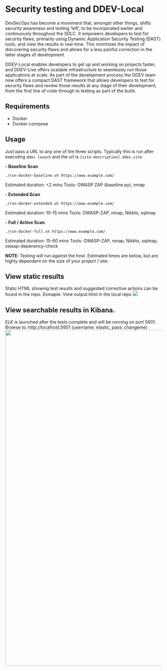 # Security testing and DDEV-Local

DevSecOps has become a movement that, amongst other things, shifts security awareness and testing ‘left’, to be incorporated earlier and continuously throughout the SDLC. It empowers developers to test for security flaws, primarily using Dynamic Application Security Testing (DAST) tools, and view the results in real-time. This minimizes the impact of discovering security flaws and allows for a less painful correction in the latter stages of development. 

DDEV-Local enables developers to get up and working on projects faster, and DDEV-Live offers scalable infrastructure to seamlessly run those applications at scale. As part of the development process the DDEV team now offers a compact DAST framework that allows developers to test for security flaws and review those results at any stage of their development, from the first line of code through to testing as part of the build. 


## Requirements

* Docker
* Docker-compose

## Usage

Just pass a URL to any one of the three scripts. Typically this is run after executing ```ddev launch``` and the url is ```[site-description].ddev.site```

**- Baseline Scan**
```shell
./run-docker-baseline.sh https://www.example.com/
```
Estimated duration: <2 mins
Tools: OWASP ZAP (baseline.py), nmap 

**- Extended Scan**
```shell
./run-docker-extended.sh https://www.example.com/
```
Estimated duration: 10-15 mins
Tools: OWASP-ZAP, nmap, Nikkto, sqlmap

**- Full / Active Scan**
```shell
./run-docker-full.sh https://www.example.com/
```
Estimated duration: 15-60 mins
Tools: OWASP-ZAP, nmap, Nikkto, sqlmap, owasp-depenency-check

**NOTE:** Testing will run against the host. Estimated times are below, but are highly dependent on the size of your project / site:

## View static results
Static HTML showing test results and suggested corrective actions can be found in the repo. Exmaple: View output.html in the local repo
<img src="zap-scan-results.jpg">
## View searchable results in Kibana.
ELK is launched after the tests complete and will be running on port 5601. Browse to: http://localhost:5601  (username: elastic, pass: changeme)
<img src="zap-proxy.gif?raw=true" width="1080px">
